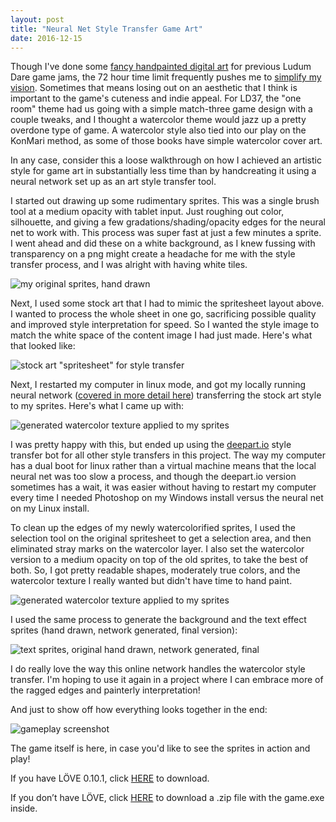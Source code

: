 ```yaml
---
layout: post
title: "Neural Net Style Transfer Game Art"
date: 2016-12-15
---
```


Though I've done some [fancy handpainted digital art](http://ludumdare.com/compo/wp-content/compo2//511439/34276-shot0-1450136954.jpg-eq-900-500.jpg) for previous Ludum Dare game jams, the 72 hour time limit frequently pushes me to [simplify my vision](http://ludumdare.com/compo/wp-content/compo2/570486/34276-shot0-1472521617.png). Sometimes that means losing out on an aesthetic that I think is important to the game's cuteness and indie appeal. For LD37, the "one room" theme had us going with a simple match-three game design with a couple tweaks, and I thought a watercolor theme would jazz up a pretty overdone type of game. A watercolor style also tied into our play on the KonMari method, as some of those books have simple watercolor cover art.

In any case, consider this a loose walkthrough on how I achieved an artistic style for game art in substantially less time than by handcreating it using a neural network set up as an art style transfer tool.

I started out drawing up some rudimentary sprites. This was a single brush tool at a medium opacity with tablet input. Just roughing out color, silhouette, and giving a few gradations/shading/opacity edges for the neural net to work with. This process was super fast at just a few minutes a sprite. I went ahead and did these on a white background, as I knew fussing with transparency on a png might create a headache for me with the style transfer process, and I was alright with having white tiles.

![my original sprites, hand drawn](https://raw.githubusercontent.com/katieamazing/katieamazing.github.io/master/games/LD37/my_sprites.png)

Next, I used some stock art that I had to mimic the spritesheet layout above. I wanted to process the whole sheet in one go, sacrificing possible quality and improved style interpretation for speed. So I wanted the style image to match the white space of the content image I had just made. Here's what that looked like:

![stock art "spritesheet" for style transfer](https://raw.githubusercontent.com/katieamazing/katieamazing.github.io/master/games/LD37/stock_sprites.png)

Next, I restarted my computer in linux mode, and got my locally running neural network ([covered in more detail here](http://katieamazing.com/blog/2016/06/25/a-neural-network-art-forger-of-my-very-own)) transferring the stock art style to my sprites. Here's what I came up with:

![generated watercolor texture applied to my sprites](https://raw.githubusercontent.com/katieamazing/katieamazing.github.io/master/games/LD37/web2.jpg)

I was pretty happy with this, but ended up using the [deepart.io](http://deepart.io) style transfer bot for all other style transfers in this project. The way my computer has a dual boot for linux rather than a virtual machine means that the local neural net was too slow a process, and though the deepart.io version sometimes has a wait, it was easier without having to restart my computer every time I needed Photoshop on my Windows install versus the neural net on my Linux install.

To clean up the edges of my newly watercolorified sprites, I used the selection tool on the original spritesheet to get a selection area, and then eliminated stray marks on the watercolor layer. I also set the watercolor version to a medium opacity on top of the old sprites, to take the best of both. So, I got pretty readable shapes, moderately true colors, and the watercolor texture I really wanted but didn't have time to hand paint.

![generated watercolor texture applied to my sprites](https://raw.githubusercontent.com/katieamazing/katieamazing.github.io/master/games/LD37/finalish_sprites.png)

I used the same process to generate the background and the text effect sprites (hand drawn, network generated, final version):

![text sprites, original hand drawn, network generated, final](https://raw.githubusercontent.com/katieamazing/katieamazing.github.io/master/games/LD37/text_sprites.jpg)

I do really love the way this online network handles the watercolor style transfer. I'm hoping to use it again in a project where I can embrace more of the ragged edges and painterly interpretation!

And just to show off how everything looks together in the end:

![gameplay screenshot](https://raw.githubusercontent.com/katieamazing/katieamazing.github.io/master/games/LD37/screenshots.jpg)

The game itself is here, in case you'd like to see the sprites in action and play!

If you have LÖVE 0.10.1, click [HERE](https://github.com/katieamazing/katieamazing.github.io/raw/master/games/LD37/KonMatch3.love) to download.

If you don’t have LÖVE, click [HERE](https://github.com/katieamazing/katieamazing.github.io/raw/master/games/LD37/KonMatch3.zip) to download a .zip file with the game.exe inside.
